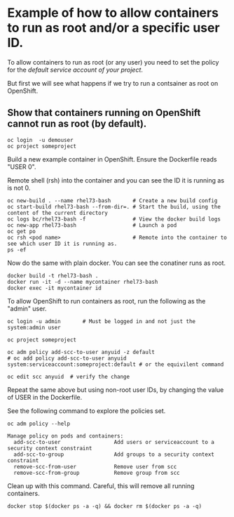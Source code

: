 # Example of how to allow containers to run as root and/or a specific user ID.

To allow containers to run as root (or any user) you need to set the policy for the _default service account of your project_.

But first we will see what happens if we try to run a contsainer as root on OpenShift.

## Show that containers running on OpenShift cannot run as root (by default).

```
oc login  -u demouser
oc project someproject
```

Build a new example container in OpenShift. Ensure the Dockerfile reads "USER 0".

Remote shell (rsh) into the container and you can see the ID it is running as is not 0.

```
oc new-build . --name rhel73-bash       # Create a new build config
oc start-build rhel73-bash --from-dir=. # Start the build, using the content of the current directory
oc logs bc/rhel73-bash -f               # View the docker build logs
oc new-app rhel73-bash                  # Launch a pod
oc get po
oc rsh <pod name>                       # Remote into the container to see which user ID it is running as. 
ps -ef 
```

Now do the same with plain docker.  You can see the conatiner runs as root.

```
docker build -t rhel73-bash .
docker run -it -d --name mycontainer rhel73-bash
docker exec -it mycontainer id
```

To allow OpenShift to run containers as root, run the following as the "admin" user.

```
oc login -u admin       # Must be logged in and not just the system:admin user

oc project someproject   

oc adm policy add-scc-to-user anyuid -z default
# oc add policy add-scc-to-user anyuid system:serviceaccount:someproject:default # or the equivilent command 

oc edit scc anyuid  # verify the change 
```
Repeat the same above but using non-root user IDs, by changing the value of USER in the Dockerfile. 

See the following command to explore the policies set.

```
oc adm policy --help

Manage policy on pods and containers:
  add-scc-to-user                 Add users or serviceaccount to a security context constraint
  add-scc-to-group                Add groups to a security context constraint
  remove-scc-from-user            Remove user from scc
  remove-scc-from-group           Remove group from scc
```

Clean up with this command.  Careful, this will remove all running containers. 

```
docker stop $(docker ps -a -q) && docker rm $(docker ps -a -q) 
```
